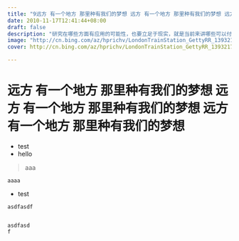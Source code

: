 ```yaml
---
title: "9远方 有一个地方 那里种有我们的梦想 远方 有一个地方 那里种有我们的梦想 远方 有一个地方 那里种有我们的梦想"
date: 2010-11-17T12:41:44+08:00
draft: false
description: "研究在哪些方面有应用的可能性，也要立足于现实，就是当前来讲哪些可以付诸于试点，同时在稳步试点的情况下来…"
image: "http://cn.bing.com/az/hprichv/LondonTrainStation_GettyRR_139321755_ZH-CN742316019.jpg"
cover: http://cn.bing.com/az/hprichv/LondonTrainStation_GettyRR_139321755_ZH-CN742316019.jpg

---
```


# 远方 有一个地方 那里种有我们的梦想 远方 有一个地方 那里种有我们的梦想 远方 有一个地方 那里种有我们的梦想

- test
- hello

> aaa

`aaaa`

- test

```
asdfasdf


asdfasd
f
```

